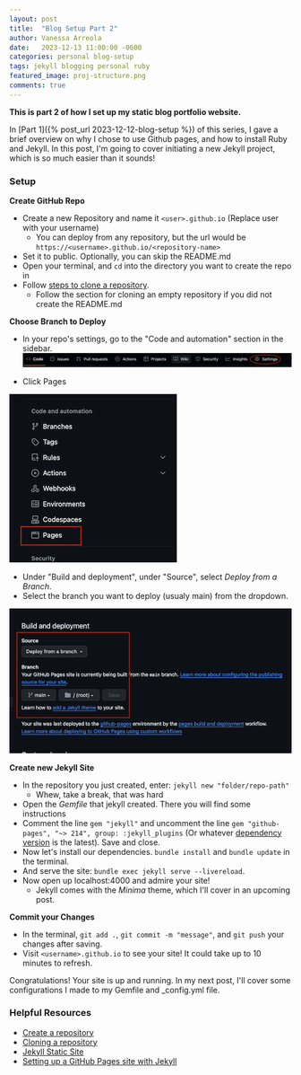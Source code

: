 ```yaml
---
layout: post
title:  "Blog Setup Part 2"
author: Vanessa Arreola
date:   2023-12-13 11:00:00 -0600
categories: personal blog-setup
tags: jekyll blogging personal ruby
featured_image: proj-structure.png
comments: true
---
```


**This is part 2 of how I set up my static blog portfolio website.**

In [Part 1]({% post_url 2023-12-12-blog-setup %}) of this series, I gave a brief overview
on why I chose to use Github pages, and how to install Ruby and Jekyll. In this post, I'm 
going to cover initiating a new Jekyll project, which is so much easier than it sounds!

### Setup ###

**Create GitHub Repo**

* Create a new Repository and name it ```<user>.github.io``` (Replace user with your username)
    * You can deploy from any repository, but the url would be ```https://<username>.github.io/<repository-name>```
* Set it to public. Optionally, you can skip the README.md
* Open your terminal, and ```cd``` into the directory you want to create the repo in
* Follow <a href="https://docs.github.com/en/repositories/creating-and-managing-repositories/cloning-a-repository" target="_blank">steps to clone a repository</a>.
    * Follow the section for cloning an empty repository if you did not create the README.md

**Choose Branch to Deploy**

* In your repo's settings, go to the "Code and automation" section in the sidebar.
![Settings](/assets/settings.png)


* Click Pages

![pages](/assets/pages.png)

* Under "Build and deployment", under "Source", select *Deploy from a Branch*.
* Select the branch you want to deploy (usualy main) from the dropdown. 

![branch](/assets/branch.png)

**Create new Jekyll Site**

* In the repository you just created, enter: ```jekyll new "folder/repo-path"```
    * Whew, take a break, that was hard
* Open the *Gemfile* that jekyll created. There you will find some instructions
* Comment the line ```gem "jekyll"``` and uncomment the line ```gem "github-pages", "~> 214", group: :jekyll_plugins``` (Or whatever <a href="https://pages.github.com/versions/" target="_blank"> dependency version</a> is the latest). Save and close.
* Now let's install our dependencies. ```bundle install``` and ```bundle update``` in the terminal.
* And serve the site: ```bundle exec jekyll serve --livereload```.
* Now open up localhost:4000 and admire your site!
    * Jekyll comes with the *Minima* theme, which I'll cover in an upcoming post.

**Commit your Changes**

* In the terminal, ```git add .```, ```git commit -m "message"```, and ```git push``` your changes after saving.
* Visit ```<username>.github.io``` to see your site! It could take up to 10 minutes to refresh. 

Congratulations! Your site is up and running. In my next post, I'll cover some configurations I made to my Gemfile and _config.yml file. 

### Helpful Resources ###

* <a href="https://docs.github.com/en/repositories/creating-and-managing-repositories/creating-a-new-repository" target="_blank">Create a repository</a>
* <a href="https://docs.github.com/en/repositories/creating-and-managing-repositories/cloning-a-repository" target="_blank">Cloning a repository</a>
* <a href="https://kinsta.com/blog/jekyll-static-site/" target="_blank">Jekyll Static Site</a>
* <a href="https://docs.github.com/en/github-ae@latest/pages/setting-up-a-github-pages-site-with-jekyll" target="_blank">Setting up a GitHub Pages site with Jekyll</a>
